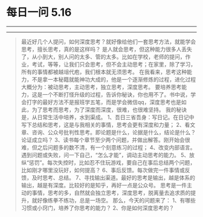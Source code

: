 # 每日一问 5.16

---
<!-- toc -->
---

>最近好几个人提问，如何深度思考？就好像给他们一套思考方法，就能学会思考，擅长思考，真的是这样吗？
是人就会思考，但这种能力很多人丢失了，从小到大，别人问的太多、管的太多。比如在学校，老师的提问，作业，考试，等等，让我们只会思考，但不会主动思考；在家里，除了学习，所有的事情都被越俎代庖，我们根本就无须思考。
在我看来，思考这种能力，不是拿一本秘籍就能神功大成的，他是一个逐渐修炼的过程，进化过程大概分为：被动思考，主动思考，独立思考，深度思考。
要培养思考能力，这是一个不断打怪升级的过程，告诉你秘诀，你也用不了。书中说，学会打字的最好方法不是报班学五笔，而是学会微信qq，深度思考也是如此，为了思考而思考，为了深度而深度，很难，也很难坚持。
我的秘诀是，从日常生活中培养，水到渠成。
1、吾日三省吾身：写日记。在日记中写下总结和思考，这是与我相关的事情，思考会更有深度和力量；
2、看文章、咨询、公众号批判性思考。即论题是什么，论据是什么，结论是什么？论证成立吗？
3、读书每个章节至少两个问题，并做出解答。刚开始会很难，但之后问题多的数不清，有一个刻意练习的过程；
4、改变内部语言。遇到问题或失败，问一下自己，“怎么才能”，调动主动思考的能力。
5、放纵“惩罚”。每次失控时，比如忍不住玩游戏，要自己在事后总结两个问题，比如刚才哪里没玩好，如何提高？
6、事后反馈。每次做完一件事情或反馈，及时思考、总结。
7、寻找输出渠道。最好的思考是输出，越是体系的输出，越是有深度。比较好的是知乎，再好一点是公众号。
思考是一件主动的事情，思考的多，自然就会独立思考，深度思考，脱离量去追求质的提升，就好像练拳不练功，总是一场空。
那么，今天的问题来了：
1、有哪些习惯或小窍门，培养了你思考的能力？
2、你是如何深度思考的？


